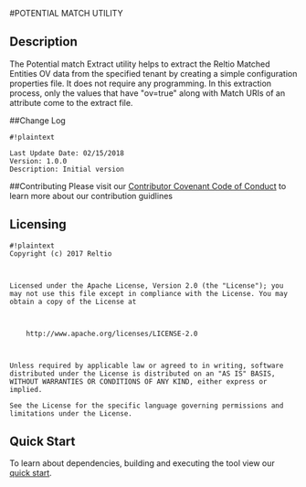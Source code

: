 
#POTENTIAL MATCH UTILITY

## Description
The Potential match Extract utility helps to extract the Reltio Matched Entities OV data from the specified tenant by creating a simple configuration properties file. It does not require any programming. In this extraction process, only the values that have "ov=true" along with Match URIs of an attribute come to the extract file.

##Change Log

```
#!plaintext

Last Update Date: 02/15/2018
Version: 1.0.0
Description: Initial version
```
##Contributing 
Please visit our [Contributor Covenant Code of Conduct](https://bitbucket.org/reltio-ondemand/common/src/a8e997d2547bf4df9f69bf3e7f2fcefe28d7e551/CodeOfConduct.md?at=master&fileviewer=file-view-default) to learn more about our contribution guidlines

## Licensing
```
#!plaintext
Copyright (c) 2017 Reltio

 

Licensed under the Apache License, Version 2.0 (the "License"); you may not use this file except in compliance with the License. You may obtain a copy of the License at

 

    http://www.apache.org/licenses/LICENSE-2.0

 

Unless required by applicable law or agreed to in writing, software distributed under the License is distributed on an "AS IS" BASIS, WITHOUT WARRANTIES OR CONDITIONS OF ANY KIND, either express or implied.

See the License for the specific language governing permissions and limitations under the License.
```

## Quick Start 
To learn about dependencies, building and executing the tool view our [quick start](https://bitbucket.org/reltio-ondemand/pot-mat-data-extract/src/7df2e84364018923e90eb57fb3c3dd2942d861bd/QuickStart.md?at=master&fileviewer=file-view-default).


